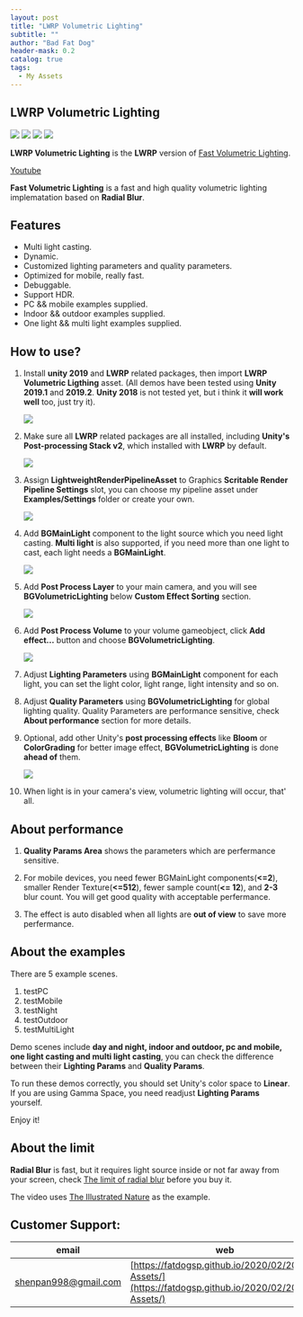 ```yaml
---
layout: post
title: "LWRP Volumetric Lighting"
subtitle: ""
author: "Bad Fat Dog"
header-mask: 0.2
catalog: true
tags:
  - My Assets
---
```


## LWRP Volumetric Lighting

![](/img/volumetric-lighting/screenshot1.png)
![](/img/volumetric-lighting/screenshot2.png)
![](/img/volumetric-lighting/screenshot3.png)
![](/img/volumetric-lighting/screenshot4.png)

**LWRP Volumetric Lighting** is the **LWRP** version of [Fast Volumetric Lighting](https://assetstore.unity.com/packages/vfx/shaders/fullscreen-camera-effects/fast-volumetric-lighting-152973?aid=1101l85Tr&pubref=BGVL).

[Youtube](https://youtu.be/6v_wtVz6bbQ)

**Fast Volumetric Lighting** is a fast and high quality volumetric lighting implematation based on **Radial Blur**. 

## Features

+ Multi light casting.
+ Dynamic.
+ Customized lighting parameters and quality parameters.
+ Optimized for mobile, really fast.
+ Debuggable.
+ Support HDR.
+ PC && mobile examples supplied.
+ Indoor && outdoor examples supplied.
+ One light && multi light examples supplied.

## How to use?

1. Install **unity 2019** and **LWRP** related packages, then import **LWRP Volumetric Ligthing** asset. (All demos have been tested using **Unity 2019.1** and **2019.2**. **Unity 2018** is not tested yet, but i think it **will work well** too, just try it).

    ![](/img/volumetric-lighting/screenshot5.png)

2. Make sure all **LWRP** related packages are all installed, including **Unity's Post-processing Stack v2**, which installed with **LWRP** by default.

    ![](/img/volumetric-lighting/screenshot6.png)

3. Assign **LightweightRenderPipelineAsset** to Graphics **Scritable Render Pipeline Settings** slot,  you can choose my pipeline asset under **Examples/Settings** folder or create your own.

    ![](/img/volumetric-lighting/screenshot7.png) 

4. Add **BGMainLight** component to the light source which you need light casting. **Multi light** is also supported, if you need more than one light to cast, each light needs a **BGMainLight**.

    ![](/img/volumetric-lighting/screenshot8.png) 
    
5. Add **Post Process Layer** to your main camera, and you will see **BGVolumetricLighting** below **Custom Effect Sorting** section.

    ![](/img/volumetric-lighting/screenshot9.png) 
    
6. Add **Post Process Volume** to your volume gameobject, click **Add effect...** button and choose **BGVolumetricLighting**.

    ![](/img/volumetric-lighting/screenshot10.png) 

7. Adjust **Lighting Parameters** using **BGMainLight** component for each light, you can set the light color, light range, light intensity and so on. 

8. Adjust **Quality Parameters** using **BGVolumetricLighting** for global lighting quality. Quality Parameters are performance sensitive, check **About performance** section for more details.

9. Optional, add other Unity's **post processing effects** like **Bloom** or **ColorGrading** for better image effect, **BGVolumetricLighting** is done **ahead of** them. 

    ![](/img/volumetric-lighting/screenshot11.png) 
    
10. When light is in your camera's view, volumetric lighting will occur, that' all.

## About performance

1. **Quality Params Area** shows the parameters which are perfermance sensitive.

2. For mobile devices, you need fewer BGMainLight components(**<=2**), smaller Render Texture(**<=512**), fewer sample count(**<= 12**), and **2-3** blur count. You will get good quality with acceptable perfermance.

3. The effect is auto disabled when all lights are **out of view** to save more perfermance.

## About the examples

There are 5 example scenes.
1. testPC
2. testMobile
3. testNight
4. testOutdoor
5. testMultiLight

Demo scenes include **day and night, indoor and outdoor, pc and mobile, one light casting and multi light casting**, you can check the difference between their **Lighting Params** and **Quality Params**.

To run these demos correctly, you should set Unity's color space to **Linear**. If you are using Gamma Space, you need readjust **Lighting Params** yourself. 

Enjoy it!

## About the limit

**Radial Blur** is fast, but it requires light source inside or not far away from your screen, check [The limit of radial blur](https://youtu.be/W-jEvyuJxAQ) before you buy it. 

The video uses [The Illustrated Nature](https://assetstore.unity.com/packages/3d/vegetation/the-illustrated-nature-153939?aid=1101l85Tr) as the example.

## Customer Support:

| email | web |
| ---- | ---- |
| shenpan998@gmail.com |  [https://fatdogsp.github.io/2020/02/20/My-Assets/](https://fatdogsp.github.io/2020/02/20/My-Assets/) |




























